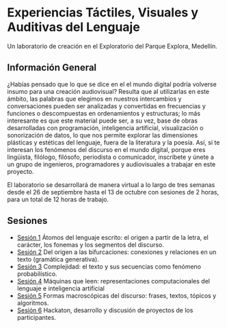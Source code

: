 # Experiencias Táctiles, Visuales y Auditivas del Lenguaje

Un laboratorio de creación en el Exploratorio del Parque Explora, Medellín.

## Información General

¿Habías pensado que lo que se dice en el el mundo digital podría volverse insumo para una creación audiovisual? Resulta que al utilizarlas en este ámbito, las palabras que elegimos en nuestros intercambios y conversaciones pueden ser analizadas y convertidas en frecuencias y funciones o descompuestas en ordenamientos y estructuras; lo más interesante es que este material puede ser, a su vez, base de obras desarrolladas con programación, inteligencia artificial, visualización o sonorización de datos, lo que nos permite explorar las dimensiones plásticas y estéticas del lenguaje, fuera de la literatura y la poesía. Así, si te interesan los fenómenos del discurso en el mundo digital, porque eres lingüista, filólogo, filósofo, periodista o comunicador, inscríbete y únete a un grupo de ingenieros, programadores y audiovisuales a trabajar en este proyecto.

El laboratorio se desarrollará de manera virtual a lo largo de tres semanas desde el 26 de septiembre hasta el 13 de octubre con sesiones de 2 horas, para un total de 12 horas de trabajo.

## Sesiones

* [Sesión 1](#sesion1)
Átomos del lenguaje escrito: el origen a partir de la letra, el carácter, los fonemas y los segmentos del discurso.
* [Sesión 2](#sesion-2)
Del origen a las bifurcaciones: conexiones y relaciones en un texto (gramática generativa).
* [Sesión 3](#sesion-3)
Complejidad: el texto y sus secuencias como fenómeno probabilístico.
* [Sesión 4](#sesion-4)
Máquinas que leen: representaciones computacionales del lenguaje e inteligencia artificial
* [Sesión 5](#sesion-5)
Formas macroscópicas del discurso: frases, textos, tópicos y algoritmos.
* [Sesión 6](#sesion-6)
Hackaton, desarrollo y discusión de proyectos de los participantes.

